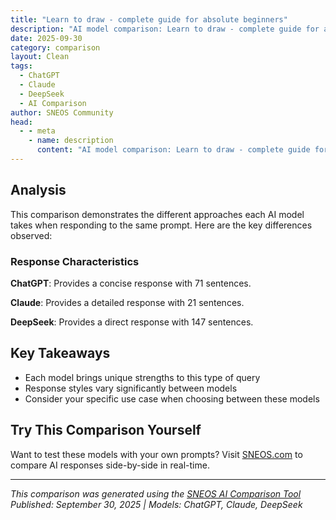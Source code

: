 ```yaml
---
title: "Learn to draw - complete guide for absolute beginners"
description: "AI model comparison: Learn to draw - complete guide for absolute beginners..."
date: 2025-09-30
category: comparison
layout: Clean
tags:
  - ChatGPT
  - Claude
  - DeepSeek
  - AI Comparison
author: SNEOS Community
head:
  - - meta
    - name: description
      content: "AI model comparison: Learn to draw - complete guide for absolute beginners..."
---
```


<ChatComparison
  title="Learn to draw - complete guide for absolute beginners"
  prompt="Learn to draw - complete guide for absolute beginners"
  :responses='{"ChatGPT": "Certainly! Here\u0027s a complete guide for absolute beginners who want to learn how to draw:\n\n---\n\n# Learn to Draw: Complete Guide for Absolute Beginners\n\nDrawing is a wonderful skill that anyone can develop with practice and patience. This guide will take you through the basics and help you start your drawing journey.\n\n---\n\n## 1. Gather Your Materials\n\nYou don\u2019t need fancy tools to start drawing. Here\u2019s what you\u2019ll need:\n\n- **Pencils:** Start with HB, 2B, and 4B pencils.\n- **Eraser:** A soft eraser or a kneaded eraser.\n- **Paper:** Any sketchbook or plain paper will do.\n- **Sharpener:** Keep your pencils sharp for detail.\n- **Optional:** Ruler, blending stump (tortillon), colored pencils.\n\n---\n\n## 2. Understand Basic Drawing Concepts\n\n### Lines and Shapes\n- Drawing begins with simple lines and shapes.\n- Practice drawing straight lines, curved lines, circles, squares, triangles, and ovals.\n \n### Shapes to Objects\n- Break down complex objects into simple geometric shapes.\n- For example: an apple can start as a circle; a cube starts as a square.\n\n### Proportions and Perspective\n- Learn to see proportions (relative sizes).\n- Understand basic perspective: horizon line, vanishing points.\n\n---\n\n## 3. Warm Up Your Hand\n\nBefore you start drawing your subject, warm up by doing simple exercises:\n\n- Draw continuous lines without lifting your pencil.\n- Practice circles and ovals from light to dark.\n- Scribble for a minute to loosen your hand.\n\n---\n\n## 4. Start with Simple Objects\n\nChoose simple, everyday objects like:\n\n- A cup\n- A fruit (apple, banana)\n- A chair\n- Your hand\n\nDraw them from observation, using basic shapes first. Lightly sketch the shapes, then refine the lines.\n\n---\n\n## 5. Practice Shading Techniques\n\nShading gives your drawing depth and realism.\n\n- **Hatching:** Parallel lines.\n- **Cross-hatching:** Overlapping sets of parallel lines.\n- **Stippling:** Dots.\n- **Blending:** Smooth shading using your finger or a blending stump.\n\nPractice shading a sphere to understand light and shadow. Identify the light source, highlight, mid-tone, core shadow, reflected light, and cast shadow.\n\n---\n\n## 6. Learn to Draw from Reference\n\nUse photos or real objects.\n\n- Start by sketching simple outlines.\n- Look for angles and proportions.\n- Observe how light creates shadows.\n- Draw consistently, revise and improve.\n\n---\n\n## 7. Explore Different Styles and Subjects\n\n- Try drawing cartoons, landscapes, people, or animals.\n- Experiment with line quality (thick, thin, broken lines).\n- Use different pencil grades for different effects.\n\n---\n\n## 8. Develop Your Own Practice Routine\n\n- Draw daily, even if just for 10\u201315 minutes.\n- Keep a sketchbook to track your progress.\n- Don\u2019t worry about perfection; focus on improvement.\n\n---\n\n## 9. Helpful Tips for Beginners\n\n- Use light pencil strokes initially.\n- Don\u2019t be afraid to erase and correct.\n- Take breaks to rest your eyes and hand.\n- Look at your drawings critically but kindly.\n- Watch tutorials and join drawing communities online.\n\n---\n\n## 10. Next Steps: Advance Your Skills\n\n- Learn anatomy for figure drawing.\n- Study perspective in depth.\n- Experiment with other mediums (ink, charcoal, digital).\n- Take classes or workshops.\n\n---\n\n# Summary\n\n1. Start with simple tools.\n2. Practice basic shapes and lines.\n3. Draw from observation.\n4. Practice shading and light.\n5. Draw regularly.\n6. Explore and have fun!\n\n---\n\nIf you want, I can provide specific exercises or resource recommendations next. Happy drawing! \uD83C\uDFA8\u270F\uFE0F", "Claude": "# Learn to Draw: Complete Guide for Absolute Beginners\n\n## Getting Started\n\n### Essential Supplies\n**Basic kit (under $20):**\n- Pencils: 2H, HB, 2B, 4B\n- Kneaded eraser\n- Blending stump\n- Sketchpad (9\u0022x12\u0022)\n- Ruler\n\n**Paper types:**\n- Smooth paper: Fine details\n- Medium texture: General drawing\n- Rough paper: Expressive work\n\n## Fundamental Skills\n\n### 1. Holding Your Pencil\n- **Overhand grip**: For loose, expressive strokes\n- **Tripod grip**: For detailed, controlled work\n- **Underhand grip**: For broad shading\n\n### 2. Basic Strokes Practice\nSpend 10-15 minutes daily on:\n- Straight lines (horizontal, vertical, diagonal)\n- Curves and circles\n- Hatching (parallel lines)\n- Cross-hatching (overlapping lines)\n- Stippling (dots)\n\n### 3. Value and Shading\n**The 5 basic values:**\n1. Cast shadow (darkest)\n2. Core shadow\n3. Halftone (medium)\n4. Reflected light\n5. Highlight (lightest)\n\n**Shading techniques:**\n- **Hatching**: Parallel lines\n- **Cross-hatching**: Overlapping lines\n- **Blending**: Smooth transitions\n- **Stippling**: Dot patterns\n\n## Basic Shapes and Forms\n\n### Step 1: Master 2D Shapes\nPractice drawing:\n- Circles\n- Squares\n- Triangles\n- Rectangles\n\n### Step 2: Convert to 3D Forms\n- Circle \u2192 Sphere\n- Square \u2192 Cube\n- Triangle \u2192 Cone\n- Rectangle \u2192 Cylinder\n\n### Exercise: Draw basic forms with proper shading\n1. Sketch the outline lightly\n2. Identify light source\n3. Add core shadows\n4. Add cast shadows\n5. Blend for smooth transitions\n\n## Drawing Techniques\n\n### Observation Skills\n**The \u0022upside-down\u0022 method:**\n- Turn reference photo upside down\n- Draw what you see, not what you think you see\n- Helps break down preconceptions\n\n**Grid method:**\n1. Draw grid over reference image\n2. Draw same grid on paper\n3. Copy each square individually\n4. Gradually use fewer grid lines\n\n### Proportions and Measurement\n**Sight-size method:**\n- Hold pencil at arm\u0027s length\n- Use it as measuring tool\n- Compare relative sizes\n- Transfer proportions to paper\n\n## Simple Subject Ideas for Beginners\n\n### Week 1-2: Basic Objects\n- Fruit (apples, oranges)\n- Simple household items (mugs, bottles)\n- Basic geometric objects\n\n### Week 3-4: Textures\n- Tree bark\n- Fabric\n- Metal surfaces\n- Glass objects\n\n### Week 5-6: Simple Landscapes\n- Single trees\n- Basic cloud shapes\n- Simple horizon lines\n- Rock formations\n\n### Week 7-8: Introduction to Portraits\n- Basic face proportions\n- Individual features (eyes, noses, lips)\n- Simple portrait studies\n\n## Common Beginner Mistakes\n\n### 1. Drawing Too Small\n- **Problem**: Hard to add details\n- **Solution**: Use at least 6\u0022x8\u0022 for most drawings\n\n### 2. Pressing Too Hard\n- **Problem**: Can\u0027t erase, limited value range\n- **Solution**: Start light, build up gradually\n\n### 3. Rushing the Process\n- **Problem**: Poor proportions, lack of detail\n- **Solution**: Take time with initial sketch\n\n### 4. Fear of Making Mistakes\n- **Problem**: Tight, controlled drawings\n- **Solution**: Embrace mistakes as learning opportunities\n\n## Daily Practice Routine\n\n### 15-30 Minutes Daily Structure:\n**Week 1-4: Foundations**\n- 5 minutes: Basic strokes\n- 10 minutes: Geometric forms\n- 10 minutes: Simple objects\n- 5 minutes: Review and notes\n\n**Week 5-8: Building Skills**\n- 5 minutes: Warm-up sketches\n- 15 minutes: Main subject\n- 10 minutes: Texture studies\n\n### Weekly Goals:\n- **Week 1**: Master basic strokes and shapes\n- **Week 2**: Understand light and shadow\n- **Week 3**: Draw simple ", "DeepSeek": "Of course! Welcome to the incredible journey of learning to draw! This complete guide is designed to take you from feeling like a total beginner to someone who can confidently put pencil to paper. We\u0027ll break it down into simple, manageable steps.\n\n### The Mindset: Your First and Most Important Tool\n\nBefore we draw a single line, let\u0027s fix your mindset.\n\n1. **Embrace the \u0022Bad\u0022 Drawings:** Your first hundred drawings might not be frame-worthy, and that\u0027s **perfect**. They are the necessary foundation. Every artist has a \u0022trash bin\u0022 phase. It\u0027s a sign of progress, not failure.\n2. **It\u0027s a Skill, Not Magic:** Drawing is not a mystical talent you\u0027re born with. It\u0027s a **learnable skill** like cooking or playing guitar. You get better with practice and good instruction.\n3. **Consistency Over Marathon Sessions:** Drawing for 15-30 minutes every day is far more effective than a 4-hour session once a month.\n4. **Learn to \u0022See\u0022:** Drawing is 90% observation and 10% execution. We\u0027re going to train your brain to see what\u0027s actually there, not what it *thinks* is there.\n\n---\n\n### Step 1: Gather Your Tools (Keep it Simple!)\n\nYou don\u0027t need fancy supplies to start.\n\n* **Pencils:** Get a simple set of graphite pencils (e.g., 2H, HB, 2B, 4B, 6B). For now, just an **HB** (standard #2 pencil) and a **4B** (softer, darker) are plenty.\n* **Paper:** A cheap sketchbook or a stack of printer paper is perfect. Don\u0027t use \u0022good\u0022 paper yet\u2014it creates pressure.\n* **Eraser:** A kneaded eraser is fantastic because it\u0027s gentle on the paper and can be shaped to erase tiny details. A standard white vinyl eraser also works.\n* **Sharpener:** A simple, cheap one will do.\n\n**That\u0027s it!** You\u0027re equipped.\n\n---\n\n### Step 2: The Foundation - Train Your Hand and Eye\n\nThese are your warm-up exercises. Do them for 5-10 minutes at the start of every drawing session.\n\n#### **A. Motor Control Exercises: Making Marks**\n\nGet comfortable with your pencil. Fill a page with these:\n\n* **Lines:** Straight lines, curved lines, long lines, short lines. Try to make them parallel.\n* **Shapes:** Circles, ovals, squares, triangles. Don\u0027t worry about perfection. Draw pages of circles.\n* **Hatching:** Practice creating value (light and dark) with parallel lines. Draw them close together for dark, far apart for light.\n* **Scribbles:** Loosen up! Make random, controlled scribbles to get your arm moving.\n\n\u003E **Goal:** To gain control, not to create a masterpiece.\n\n#### **B. Learning to See: The Five Fundamental Shapes**\n\nEvery single object in the world can be broken down into five basic shapes:\n1. **Sphere** (ball)\n2. **Cube** (box)\n3. **Cone** (ice cream cone)\n4. **Cylinder** (soda can)\n5. **Pyramid**\n\n**Your Mission:** Look around you right now. Your phone is a thin cube. Your mug is a cylinder with a handle. A lamp is a series of cylinders and a cone or sphere. Start sketching these simple forms.\n\n---\n\n### Step 3: Your First Real Drawing - Still Life\n\nLet\u0027s apply the shapes. Find a simple object, like an apple or a coffee mug.\n\n#### **The 4-Step Process:**\n\n1. **Observe \u0026 Simplify:** Don\u0027t draw the \u0022mug.\u0022 Look at it. Its body is a **cylinder**. Its handle is a weird, curvy shape attached to the cylinder.\n2. **Construct with Shapes:** Lightly sketch the basic shapes that make up your object. Use simple circles, squares, and lines. **Keep your lines light!** This is the \u0022construction\u0022 phase.\n3. **Refine the Form:** Now, look at the outline of your construction. Start to refine those light shapes into the actual outline of the object. Erase the unnecessary construction lines as you go.\n4. **Add Simple Value (Shading):** Where is the light coming from? One side will be lighter, the other darker. Use your 4B pencil to gently shade the darker areas. Remember your hatching practice!\n\n---\n\n### Step 4: Level Up with Core Concepts\n\nOnce you\u0027re comfortable with simple objects, focus on these key areas one at a time.\n\n#### **1. Form \u0026 3D Space**\n\nTo make a circle look like a sphere, you need to understand **light and shadow**.\n* **Highlight:** The brightest spot where light hits directly.\n* **Mid-tone:** The true color/value of the object.\n* **Core Shadow:** The darkest part of the shadow, usually opposite the light.\n* **Cast Shadow:** The shadow the object throws on the ground/other surfaces.\n\n**Exercise:** Draw a sphere, a cube, and a cylinder. Pick one light source and shade them, trying to include all the elements above.\n\n#### **2. Perspective (Making Things Look Real)**\n\nThis is how we create depth on a flat page. Start with **1-Point Perspective**.\n\n* **The Concept:** All parallel lines (like train tracks or the sides of a road) appear to converge at a single point on the horizon line (the \u0022vanishing point\u0022).\n* **Exercise:** Draw a horizon line. Place a dot (vanishing point) in the middle. Now, draw a series of cubes and rectangles that face you, making sure their receding lines all go back to that one dot.\n\n#### **3. Proportions \u0026 Measuring**\n\nThis is how you make sure the head isn\u0027t too big for the body, or the legs aren\u0027t too short.\n\n* **The \u0022Sight-Sizing\u0022 Trick:** Hold your pencil out at arm\u0027s length, close one eye, and use it to measure the height of your subject. Then, see how many times that height fits into the width. Transfer these rough ratios to your paper.\n* **Use Negative Space:** Look at the empty spaces *around* your object. For example, the shape of the sky between tree branches. Drawing these negative shapes can help you check the accuracy of the positive shapes.\n\n---\n\n### Step 5: Putting It All Together - A Simple Project\n\nLet\u0027s draw a simple house and tree in a landscape.\n\n1. **Perspective:** Lightly draw your horizon line and a vanishing point. Draw a cube for the house, making sure the side lines go back to the vanishing point.\n2. **Shapes:** On top of the cube, draw a triangular prism for the roof. Draw a cylinder for the tree trunk and a sphere for the leafy top.\n3. **Refine:** Add a door (a rectangle), a window (another rectangle). Refine the sphere of the tree into a more natural, lumpy shape.\n4. **Shading:** Decide where the sun is. Shade the opposite side of the house, the tree trunk, and under the tree\u0027s foliage. Draw the cast shadows on the ground.\n5. **Details (Optional):** Add a few lines for bricks on the house, or some texture to the tree bark. Don\u0027t overdo it!\n\n**Congratulations!** You\u0027ve just used construction, perspective, and shading.\n\n---\n\n### Your Practice Plan (The 30-Day Challenge)\n\n* **Days 1-7:** Motor control exercises (10 mins) \u002B Draw 3 simple objects from your desk using basic shapes.\n* **Days 8-14:** Continue warm-ups. Practice shading spheres, cubes, and cylinders. Draw a room corner in 1-point perspective.\n* **Days 15-21:** Focus on proportions. Draw a chair, a shoe, a simple plant. Use the sight-sizing trick.\n* **Days 22-30:** Combine everything. Draw a still life with 2-3 objects (e.g., a book, a mug, and an apple). Focus on their relationship in space.\n\n### Final Tips for the Journey\n\n* **Don\u0027t Trace.** It teaches your hand, not your brain. Instead, do \u0022master studies,\u0022 where you try to copy a great drawing by looking at it and understanding its construction.\n* **Flip Your Drawing.** Look at your drawing in a mirror or flip it upside down. This tricks your brain into seeing proportion errors you were blind to.\n* **Date Your Work!** This is the most motivating thing you can do. In three months, you\u0027ll look back at your first drawing and be amazed at your progress.\n* **Be Kind to Yourself.** You are a student, not a failure. Every mark you make is a step forward.\n\nNow, stop reading and go draw! The only way to learn is by **doing.** Enjoy the process"}' 
  published-date="22:46"
/>

## Analysis

This comparison demonstrates the different approaches each AI model takes when responding to the same prompt. Here are the key differences observed:

### Response Characteristics

**ChatGPT**: Provides a concise response with 71 sentences. 

**Claude**: Provides a detailed response with 21 sentences. 

**DeepSeek**: Provides a direct response with 147 sentences. 

## Key Takeaways

- Each model brings unique strengths to this type of query
- Response styles vary significantly between models
- Consider your specific use case when choosing between these models

## Try This Comparison Yourself

Want to test these models with your own prompts? Visit [SNEOS.com](https://sneos.com) to compare AI responses side-by-side in real-time.

---

*This comparison was generated using the [SNEOS AI Comparison Tool](https://sneos.com)*
*Published: September 30, 2025 | Models: ChatGPT, Claude, DeepSeek*
